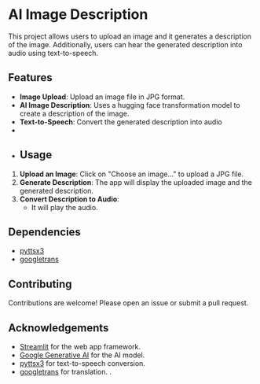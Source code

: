 # AI Image Description

This project allows users to upload an image and it generates a description of the image. Additionally, users can hear the generated description into audio using text-to-speech.

## Features

- **Image Upload**: Upload an image file in JPG format.
- **AI Image Description**: Uses a hugging face transformation model to create a description of the image.
- **Text-to-Speech**: Convert the generated description into audio
-
- ## Usage

1. **Upload an Image**: Click on "Choose an image..." to upload a JPG file.
2. **Generate Description**: The app will display the uploaded image and the generated description.
3. **Convert Description to Audio**:
   - It will play the audio.

## Dependencies

- [pyttsx3](https://pyttsx3.readthedocs.io/)
- [googletrans](https://pypi.org/project/googletrans/)

## Contributing

Contributions are welcome! Please open an issue or submit a pull request.

## Acknowledgements

- [Streamlit](https://streamlit.io/) for the web app framework.
- [Google Generative AI](https://developers.google.com/generative-ai) for the AI model.
- [pyttsx3](https://pyttsx3.readthedocs.io/) for text-to-speech conversion.
- [googletrans](https://pypi.org/project/googletrans/) for translation.
.

